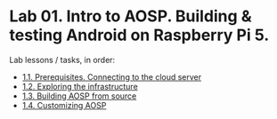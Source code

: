 # Lab 01. Intro to AOSP. Building & testing Android on Raspberry Pi 5.

Lab lessons / tasks, in order:

- [1.1. Prerequisites. Connecting to the cloud server](./01-prerequisites.md)
- [1.2. Exploring the infrastructure](./02-exploring.md)
- [1.3. Building AOSP from source](./03-build-android.md)
- [1.4. Customizing AOSP](./04-customize-aosp.md)

